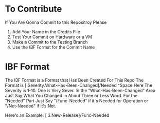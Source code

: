 # To Contribute


If You Are Gonna Commit to this Repositroy Please 

1) Add Your Name in the Credits File
2) Test Your Commit on Hardware or a VM
3) Make a Commit to the Testing Branch
4) Use the IBF Format for the Commit Name


# IBF Format

The IBF Format is a Format that Has Been Created For This Repo
The Format is [ Severity.What-Has-Been-Changed]/Needed
               ^Space Here
The Severity is 1-10.
One is Very Sever.
In the "What-Has-Been-Changed" Area Just Say What You Changed in About Three or Less Word.
For the "Needed" Part Just Say "/Func-Needed" if it's Needed for Operation or "/Not-Needed" if it's Not.

Here's an Example:
[ 3.New-Release]/Func-Needed
